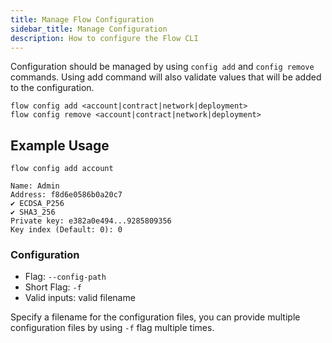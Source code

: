 ```yaml
---
title: Manage Flow Configuration
sidebar_title: Manage Configuration
description: How to configure the Flow CLI
---
```


Configuration should be managed by using `config add` 
and `config remove` commands. Using add command will also 
validate values that will be added to the configuration.

```shell
flow config add <account|contract|network|deployment>
flow config remove <account|contract|network|deployment>
```

## Example Usage

```shell
flow config add account

Name: Admin
Address: f8d6e0586b0a20c7
✔ ECDSA_P256
✔ SHA3_256
Private key: e382a0e494...9285809356
Key index (Default: 0): 0
```

### Configuration

- Flag: `--config-path`
- Short Flag: `-f`
- Valid inputs: valid filename

Specify a filename for the configuration files, you can provide multiple configuration
files by using `-f` flag multiple times.





